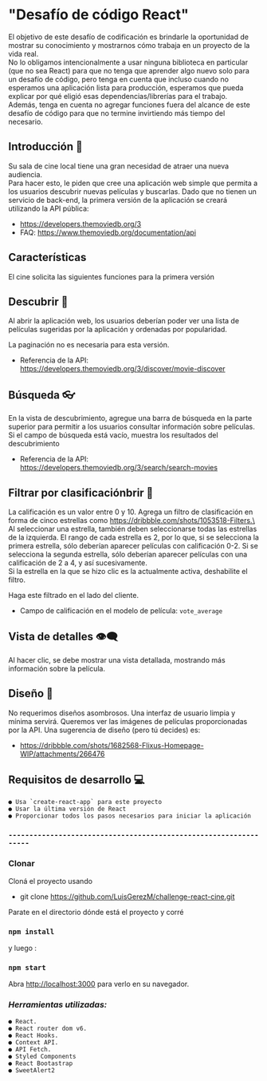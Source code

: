 # **"Desafío de código React"**

El objetivo de este desafío de codificación es brindarle la oportunidad de mostrar su conocimiento y mostrarnos cómo trabaja en un proyecto de la vida real.\
No lo obligamos intencionalmente a usar ninguna biblioteca en particular (que no sea React) para que no tenga que aprender algo nuevo solo para un desafío de código, pero tenga en cuenta que incluso cuando no esperamos una aplicación lista para producción, esperamos que pueda explicar por qué eligió esas dependencias/librerías para el trabajo.\
Además, tenga en cuenta no agregar funciones fuera del alcance de este desafío de código para que no termine invirtiendo más tiempo del necesario.

## **Introducción 📍**

Su sala de cine local tiene una gran necesidad de atraer una nueva audiencia.\
Para hacer esto, le piden que cree una aplicación web simple que permita a los usuarios descubrir nuevas películas y buscarlas.
Dado que no tienen un servicio de back-end, la primera versión de la aplicación se creará utilizando la API pública:

- https://developers.themoviedb.org/3
- FAQ: https://www.themoviedb.org/documentation/api

## **Características**

El cine solicita las siguientes funciones para la primera versión

## **Descubrir** 📝

Al abrir la aplicación web, los usuarios deberían poder ver una lista de películas sugeridas por la aplicación y ordenadas por popularidad.

La paginación no es necesaria para esta versión.

- Referencia de la API: https://developers.themoviedb.org/3/discover/movie-discover

## **Búsqueda** 👓

En la vista de descubrimiento, agregue una barra de búsqueda en la parte superior para permitir a los usuarios consultar información sobre películas.
Si el campo de búsqueda está vacío, muestra los resultados del descubrimiento

- Referencia de la API: https://developers.themoviedb.org/3/search/search-movies

## **Filtrar por clasificaciónbrir** 🔎

La calificación es un valor entre 0 y 10.
Agrega un filtro de clasificación en forma de cinco estrellas como https://dribbble.com/shots/1053518-Filters.\
Al seleccionar una estrella, también deben seleccionarse todas las estrellas de la izquierda.
El rango de cada estrella es 2, por lo que, si se selecciona la primera estrella, sólo deberían aparecer películas con calificación 0-2. Si se selecciona la segunda estrella, sólo deberían aparecer películas con una calificación de 2 a 4, y así sucesivamente.\
Si la estrella en la que se hizo clic es la actualmente activa, deshabilite el filtro.

Haga este filtrado en el lado del cliente.

- Campo de calificación en el modelo de película: `vote_average`

## **Vista de detalles** 👁️‍🗨️

Al hacer clic, se debe mostrar una vista detallada, mostrando más información sobre la película.

## **Diseño** 🎨

No requerimos diseños asombrosos.
Una interfaz de usuario limpia y mínima servirá.
Queremos ver las imágenes de películas proporcionadas por la API.
Una sugerencia de diseño (pero tú decides) es:

- https://dribbble.com/shots/1682568-Flixus-Homepage-WIP/attachments/266476

## **Requisitos de desarrollo** 💻

    ● Usa `create-react-app` para este proyecto
    ● Usar la última versión de React
    ● Proporcionar todos los pasos necesarios para iniciar la aplicación

### `-----------------------------------------------------------------`

### Clonar

Cloná el proyecto usando

- git clone https://github.com/LuisGerezM/challenge-react-cine.git

Parate en el directorio dónde está el proyecto y corré

### `npm install`

y luego :

### `npm start`

Abra [http://localhost:3000](http://localhost:3000) para verlo en su navegador.

### **_Herramientas utilizadas:_**

    ● React.
    ● React router dom v6.
    ● React Hooks.
    ● Context API.
    ● API Fetch.
    ● Styled Components
    ● React Bootastrap
    ● SweetAlert2
